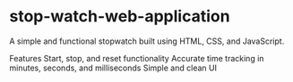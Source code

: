 # stop-watch-web-application
A simple and functional stopwatch built using HTML, CSS, and JavaScript.

Features
Start, stop, and reset functionality
Accurate time tracking in minutes, seconds, and milliseconds
Simple and clean UI
